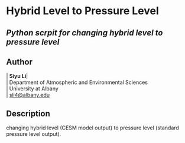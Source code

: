
**Hybrid Level to Pressure Level**
================

 *Python scrpit for changing hybrid level to pressure level*
----------


Author
--------------
| **Siyu Li**| <br />
| Department of Atmospheric and Environmental Sciences <br />
| University at Albany <br />
| sli4@albany.edu <br />


Description
--------------
changing hybrid level (CESM model output) to pressure level (standard pressure level output).

